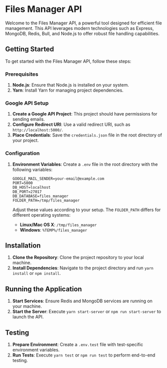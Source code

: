 # Files Manager API

Welcome to the Files Manager API, a powerful tool designed for efficient file management. This API leverages modern technologies such as Express, MongoDB, Redis, Bull, and Node.js to offer robust file handling capabilities.

## Getting Started

To get started with the Files Manager API, follow these steps:

### Prerequisites

1. **Node.js**: Ensure that Node.js is installed on your system.
2. **Yarn**: Install Yarn for managing project dependencies.

### Google API Setup

1. **Create a Google API Project**: This project should have permissions for sending emails.
2. **Configure Redirect URI**: Use a valid redirect URI, such as `http://localhost:5000/`.
3. **Place Credentials**: Save the `credentials.json` file in the root directory of your project.

### Configuration

1. **Environment Variables**: Create a `.env` file in the root directory with the following variables:

    ```plaintext
    GOOGLE_MAIL_SENDER=your-email@example.com
    PORT=5000
    DB_HOST=localhost
    DB_PORT=27017
    DB_DATABASE=files_manager
    FOLDER_PATH=/tmp/files_manager
    ```

    Adjust these values according to your setup. The `FOLDER_PATH` differs for different operating systems:
    - **Linux/Mac OS X**: `/tmp/files_manager`
    - **Windows**: `%TEMP%/files_manager`

## Installation

1. **Clone the Repository**: Clone the project repository to your local machine.
2. **Install Dependencies**: Navigate to the project directory and run `yarn install` or `npm install`.

## Running the Application

1. **Start Services**: Ensure Redis and MongoDB services are running on your machine.
2. **Start the Server**: Execute `yarn start-server` or `npm run start-server` to launch the API.

## Testing

1. **Prepare Environment**: Create a `.env.test` file with test-specific environment variables.
2. **Run Tests**: Execute `yarn test` or `npm run test` to perform end-to-end testing.

